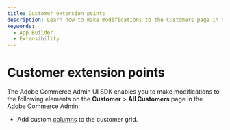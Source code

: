 ```yaml
---
title: Customer extension points 
description: Learn how to make modifications to the Customers page in the Adobe Commerce Admin.
keywords:
  - App Builder
  - Extensibility
---
```


# Customer extension points

The Adobe Commerce Admin UI SDK enables you to make modifications to the following elements on the **Customer** > **All Customers** page in the Adobe Commerce Admin:

* Add custom [columns](grid-columns.md) to the customer grid.
